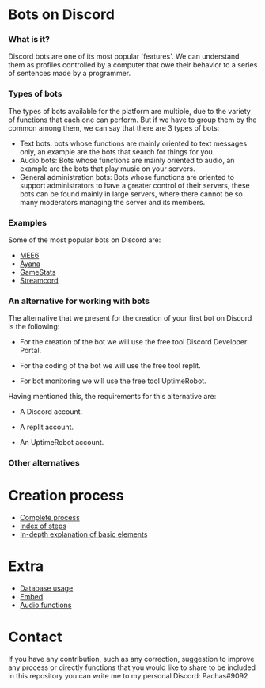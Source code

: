 # Bots on Discord 






### What is it?

Discord bots are one of its most popular 'features'. We can understand them as profiles controlled by a computer that owe their behavior to a series of sentences made by a programmer.





### Types of bots

The types of bots available for the platform are multiple, due to the variety of functions that each one can perform. But if we have to group them by the common among them, we can say that there are 3 types of bots:
- Text bots: bots whose functions are mainly oriented to text messages only, an example are the bots that search for things for you.
- Audio bots: Bots whose functions are mainly oriented to audio, an example are the bots that play music on your servers.
- General administration bots: Bots whose functions are oriented to support administrators to have a greater control of their servers, these bots can be found mainly in large servers, where there cannot be so many moderators managing the server and its members.





### Examples

Some of the most popular bots on Discord are:
- [MEE6](https://mee6.xyz/)
- [Ayana](https://ayana.io/)
- [GameStats](https://gamestats.gg/)
- [Streamcord](https://streamcord.io/twitch/)





### An alternative for working with bots

The alternative that we present for the creation of your first bot on Discord is the following: 

- For the creation of the bot we will use the free tool Discord Developer Portal.


- For the coding of the bot we will use the free tool replit.


- For bot monitoring we will use the free tool UptimeRobot.

Having mentioned this, the requirements for this alternative are:

- A Discord account.

- A replit account.

- An UptimeRobot account.





### Other alternatives





# Creation process

- [Complete process](https://github.com/VictorFloresJuarez/Workshop-Bots-en-Discord/blob/main/Sections/Creation%20process/Complete%20process.md)
- [Index of steps](https://github.com/VictorFloresJuarez/Workshop-Bots-en-Discord/blob/main/Sections/Creation%20process/Index%20of%20steps.md)
- [In-depth explanation of basic elements](https://github.com/VictorFloresJuarez/Workshop-Bots-en-Discord/blob/main/Sections/Creation%20process/Explanation%20of%20elements.md)


# Extra

- [Database usage](https://github.com/VictorFloresJuarez/Workshop-Bots-en-Discord/blob/main/Sections/Extras/Database%20usage.md)
- [Embed](https://github.com/VictorFloresJuarez/Workshop-Bots-en-Discord/blob/main/Sections/Extras/Embed.md)
- [Audio functions](https://github.com/VictorFloresJuarez/Workshop-Bots-en-Discord/blob/main/Sections/Extras/Audio%20functions.md)


# Contact

If you have any contribution, such as any correction, suggestion to improve any process or directly functions that you would like to share to be included in this repository you can write me to my personal Discord: Pachas#9092

